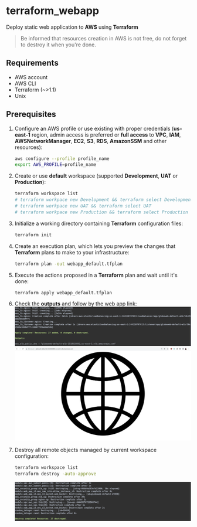 # terraform_webapp
Deploy static web application to **AWS** using **Terraform**
> Be informed that resources creation in AWS is not free, do not forget to destroy it when you're done.

## Requirements
* AWS account
* AWS CLI
* Terraform (~>1.1)
* Unix

## Prerequisites
1. Configure an AWS profile or use existing with proper credentials (**us-east-1** region, admin access is preferred
   or **full access** to **VPC**, **IAM**, **AWSNetworkManager**, **EC2**, **S3**, **RDS**,
   **AmazonSSM** and other resources):
   ```bash
   aws configure --profile profile_name
   export AWS_PROFILE=profile_name
   ```

1. Create or use **default** workspace (supported **Development**, **UAT** or **Production**):
    ```sh
    terraform workspace list
    # terraform workpace new Development && terraform select Development
    # terraform workpace new UAT && terraform select UAT
    # terraform workpace new Production && terraform select Production
    ```
1. Initialize a working directory containing **Terraform** configuration files:
    ```sh
    terraform init
    ```
2. Create an execution plan, which lets you preview the changes that **Terraform** plans to make to your infrastructure:
    ```sh
    terraform plan -out webapp_default.tfplan
    ```
3. Execute the actions proposed in a **Terraform** plan and wait until it's done:
    ```sh
    terraform apply webapp_default.tfplan
    ```
4. Check the **outputs** and follow by the web app link:
    ![Outputs](pics/aws_alb_public_dns.png "outputs")
    ![Web app link](pics/webapp_logo.png "web app link")
5. Destroy all remote objects managed by current workspace configuration:
    ```sh
    terraform workspace list
    terraform destroy -auto-approve
    ```
    ![Destroy web app](pics/destroy_web_app.png "destroy web app")
